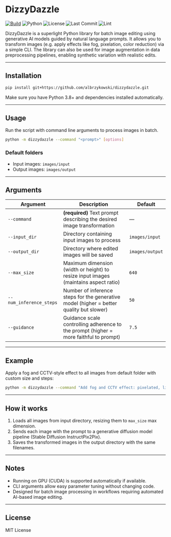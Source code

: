 
# DizzyDazzle

[![Build](https://github.com/albrzykowski/dizzydazzle/actions/workflows/tests.yml/badge.svg)](https://github.com/albrzykowski/dizzydazzle/actions/workflows/tests.yml)
![Python](https://img.shields.io/badge/python-3.8+-blue)
![License](https://img.shields.io/github/license/albrzykowski/dizzydazzle)
![Last Commit](https://img.shields.io/github/last-commit/albrzykowski/dizzydazzle)
![Lint](https://img.shields.io/badge/linting-ruff-blue)

DizzyDazzle is a superlight  Python library for batch image editing using generative AI models guided by natural language prompts. It allows you to transform images (e.g. apply effects like fog, pixelation, color reduction) via a simple CLI. The library can also be used for image augmentation in data preprocessing pipelines, enabling synthetic variation with realistic edits.

---

## Installation

```bash
pip install git+https://github.com/albrzykowski/dizzydazzle.git
```

Make sure you have Python 3.8+ and dependencies installed automatically.

---

## Usage

Run the script with command line arguments to process images in batch.

```bash
python -m dizzydazzle --command "<prompt>" [options]
```

### Default folders

- Input images: `images/input`  
- Output images: `images/output`

---

## Arguments

| Argument                | Description                                                                                  | Default             |
|-------------------------|----------------------------------------------------------------------------------------------|---------------------|
| `--command`             | **(required)** Text prompt describing the desired image transformation                       | —                   |
| `--input_dir`           | Directory containing input images to process                                                | `images/input`       |
| `--output_dir`          | Directory where edited images will be saved                                                | `images/output`      |
| `--max_size`            | Maximum dimension (width or height) to resize input images (maintains aspect ratio)         | `640`                |
| `--num_inference_steps` | Number of inference steps for the generative model (higher = better quality but slower)     | `50`                 |
| `--guidance`            | Guidance scale controlling adherence to the prompt (higher = more faithful to prompt)       | `7.5`                |

---

## Example

Apply a fog and CCTV-style effect to all images from default folder with custom size and steps:

```bash
python -m dizzydazzle --command "Add fog and CCTV effect: pixelated, limited colors, timestamp overlay." --max_size 300 --num_inference_steps 30 --guidance 8
```

---

## How it works

1. Loads all images from input directory, resizing them to `max_size` max dimension.  
2. Sends each image with the prompt to a generative diffusion model pipeline (Stable Diffusion InstructPix2Pix).  
3. Saves the transformed images in the output directory with the same filenames.

---

## Notes

- Running on GPU (CUDA) is supported automatically if available.  
- CLI arguments allow easy parameter tuning without changing code.  
- Designed for batch image processing in workflows requiring automated AI-based image editing.

---

## License

MIT License